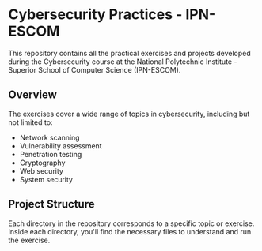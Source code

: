 # Cybersecurity Practices - IPN-ESCOM

This repository contains all the practical exercises and projects developed during the Cybersecurity course at the National Polytechnic Institute - Superior School of Computer Science (IPN-ESCOM).

## Overview

The exercises cover a wide range of topics in cybersecurity, including but not limited to:

- Network scanning
- Vulnerability assessment
- Penetration testing
- Cryptography
- Web security
- System security

## Project Structure

Each directory in the repository corresponds to a specific topic or exercise. Inside each directory, you'll find the necessary files to understand and run the exercise.


